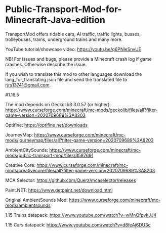 # Public-Transport-Mod-for-Minecraft-Java-edition
TransportMod offers ridable cars, AI traffic, traffic lights, busses, trolleybuses, trams, underground trains and many more.

YouTube tutorial/showcase video: https://youtu.be/q6PNleSnvUE

NB! For issues and bugs, please provide a Minecraft crash log if game crashes. Otherwise describe the issue.

If you wish to translate this mod to other languages download the lang_for_translating.json file and send the translated file to rjrs13741@gmail.com.

#1.16.5

The mod depends on Geckolib3 3.0.57 (or higher): https://www.curseforge.com/minecraft/mc-mods/geckolib/files/all?filter-game-version=2020709689%3A8203

Optifine: https://optifine.net/downloads

JourneyMap: https://www.curseforge.com/minecraft/mc-mods/journeymap/files/all?filter-game-version=2020709689%3A8203

AmbientCitySounds: https://www.curseforge.com/minecraft/mc-mods/public-transport-mod/files/3587691

Creative Core: https://www.curseforge.com/minecraft/mc-mods/creativecore/files/all?filter-game-version=2020709689%3A8203

MCA Selector: https://github.com/Querz/mcaselector/releases

Paint.NET: https://www.getpaint.net/download.html

Original AmbientSounds Mod: https://www.curseforge.com/minecraft/mc-mods/ambientsounds

1.15 Trains datapack: https://www.youtube.com/watch?v=wMnQfpvkJJ4

1.15 Cars datapack: https://www.youtube.com/watch?v=d8feAj6DU3c
